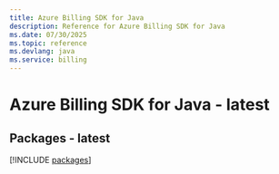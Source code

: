 ```yaml
---
title: Azure Billing SDK for Java
description: Reference for Azure Billing SDK for Java
ms.date: 07/30/2025
ms.topic: reference
ms.devlang: java
ms.service: billing
---
```

# Azure Billing SDK for Java - latest
## Packages - latest
[!INCLUDE [packages](billing-index.md)]